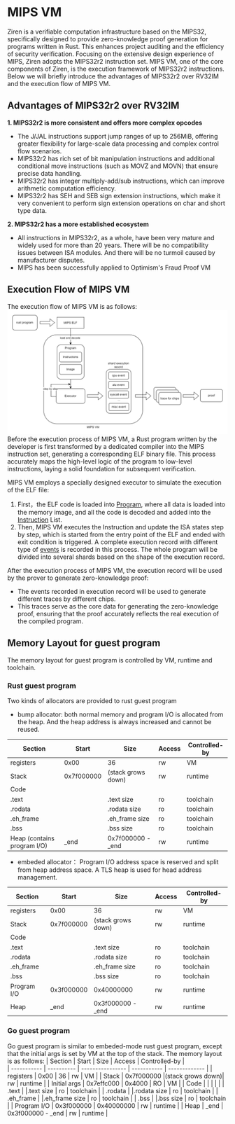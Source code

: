 # MIPS VM
Ziren is a verifiable computation infrastructure based on the MIPS32, specifically designed to provide zero-knowledge proof generation for programs written in Rust. This enhances project auditing and the efficiency of security verification. Focusing on the extensive design experience of MIPS, Ziren adopts the MIPS32r2 instruction set. MIPS VM, one of the core components of Ziren, is the execution framework of MIPS32r2 instructions. Below we will briefly introduce the advantages of MIPS32r2 over RV32IM and the execution flow of MIPS VM.


## Advantages of MIPS32r2 over RV32IM

**1. MIPS32r2 is more consistent and offers more complex opcodes**
  - The J/JAL instructions support jump ranges of up to 256MiB, offering greater flexibility for large-scale data processing and complex control flow scenarios.
  - MIPS32r2 has rich set of bit manipulation instructions and additional conditional move instructions (such as MOVZ and MOVN) that ensure precise data handling.
  - MIPS32r2 has integer multiply-add/sub instructions, which can improve arithmetic computation efficiency.
  - MIPS32r2 has SEH and SEB sign extension instructions, which make it very convenient to perform sign extension operations on char and short type data.
   
**2. MIPS32r2 has a more established ecosystem**
  - All instructions in MIPS32r2, as a whole, have been very mature and widely used for more than 20 years. There will be no compatibility issues between ISA modules. And there will be no turmoil caused by manufacturer disputes.
  - MIPS has been successfully applied to Optimism's Fraud Proof VM


## Execution Flow of MIPS VM

The execution flow of MIPS VM is as follows:
![Ziren MIPS VM execution flow](mips_vm_execution.png)
Before the execution process of MIPS VM, a Rust program written by the developer is first transformed by a dedicated compiler into the MIPS instruction set, generating a corresponding ELF binary file. This process accurately maps the high-level logic of the program to low-level instructions, laying a solid foundation for subsequent verification. 

MIPS VM employs a specially designed executor to simulate the execution of the ELF file:
1. First，the ELF code is loaded into [Program](https://github.com/ProjectZKM/Ziren/tree/main/crates/core/executor/src/program.rs), where all data is loaded into the memory image, and all the code is decoded and added into the [Instruction](https://github.com/ProjectZKM/Ziren/tree/main/crates/core/executor/src/instruction.rs) List. 
2. Then, MIPS VM executes the Instruction and update the ISA states step by step, which is started from the entry point of the ELF and ended with exit condition is triggered. A complete execution record with different type of [events](https://github.com/ProjectZKM/Ziren/tree/main/crates/core/executor/src/events) is recorded in this process. The whole program will be divided into several shards based on the shape of the execution record.

After the execution process of MIPS VM, the execution record will be used by the prover to generate zero-knowledge proof:
  - The events recorded in execution record will be used to generate different traces by different chips. 
  - This traces serve as the core data for generating the zero-knowledge proof, ensuring that the proof accurately reflects the real execution of the compiled program. 

## Memory Layout for guest program
The memory layout for guest program is controlled by VM, runtime and toolchain.
### Rust guest program
Two kinds of allocators are provided to rust guest program
 - bump allocator: both normal memory and program I/O is allocated from the heap. And the heap address is always increased and cannot be reused.

|   Section	  |    Start	 |     Size	        |   Access		| Controlled-by |	
| ----------- | ---------- | ---------------- | ----------- | ------------- |
| registers 	|    0x00	   | 36	              |     rw      |     VM        |
| Stack	      | 0x7f000000 |(stack grows down)|		  rw      |   runtime     |
| Code			  |            |                  |             |               |
|   .text	    |            |.text size        |     ro      |   toolchain   |
|   .rodata	  |            |.rodata size      |     ro      |   toolchain   |
|   .eh_frame	|            |.eh_frame size    |     ro      |   toolchain   |
|   .bss	    |            |.bss size         |     ro      |   toolchain   |
| Heap (contains program I/O) |	_end | 0x7f000000 - _end | rw | runtime     | 

 - embeded allocator： Program I/O address space is reserved and split from heap address space. A TLS heap is used for head address management.

|   Section	  |    Start	 |     Size	        |   Access		| Controlled-by |	
| ----------- | ---------- | ---------------- | ----------- | ------------- |
| registers 	|    0x00	   | 36	              |     rw      |     VM        |
| Stack	      | 0x7f000000 |(stack grows down)|		  rw      |   runtime     |
| Code			  |            |                  |             |               |
|   .text	    |            |.text size        |     ro      |   toolchain   |
|   .rodata	  |            |.rodata size      |     ro      |   toolchain   |
|   .eh_frame	|            |.eh_frame size    |     ro      |   toolchain   |
|   .bss	    |            |.bss size         |     ro      |   toolchain   |
| Program I/O | 0x3f000000 | 0x40000000	      |     rw      |    runtime    |
| Heap        |	_end       | 0x3f000000 - _end | rw         |    runtime    | 

### Go guest program
Go guest program is similar to embeded-mode rust guest program, except that the initial args is set by VM at the top of the stack. The memory layout is as follows:
|   Section	  |    Start	 |     Size	        |   Access		| Controlled-by |	
| ----------- | ---------- | ---------------- | ----------- | ------------- |
| registers 	|    0x00	   | 36	              |     rw      |     VM        |
| Stack	      | 0x7f000000 |(stack grows down)|		  rw      |   runtime     |
|   Initial args | 0x7effc000 |   0x4000      |     RO      |     VM        |
| Code			  |            |                  |             |               |
|   .text	    |            |.text size        |     ro      |   toolchain   |
|   .rodata	  |            |.rodata size      |     ro      |   toolchain   |
|   .eh_frame	|            |.eh_frame size    |     ro      |   toolchain   |
|   .bss	    |            |.bss size         |     ro      |   toolchain   |
| Program I/O | 0x3f000000 | 0x40000000	      |     rw      |    runtime    |
| Heap        |	_end       | 0x3f000000 - _end | rw         |    runtime    |
